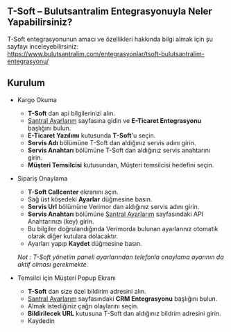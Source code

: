 **T-Soft – Bulutsantralim Entegrasyonuyla Neler Yapabilirsiniz?**
----
T-Soft entegrasyonunun amacı ve özellikleri hakkında bilgi almak için şu sayfayı inceleyebilirsiniz:
https://www.bulutsantralim.com/entegrasyonlar/tsoft-bulutsantralim-entegrasyonu/

**Kurulum**
----
* Kargo Okuma
  * **T-Soft** dan api bilgilerinizi alın.
  * [Santral Ayarlarım](https://oim.verimor.com.tr/switch/domain/edit) sayfasına gidin ve **E-Ticaret Entegrasyonu** başlığını bulun.
  * **E-Ticaret Yazılımı** kutusunda **T-Soft**'u seçin.
  * **Servis Adı** bölümüne T-Soft dan aldığınız servis adını girin.
  * **Servis Anahtarı** bölümüne T-Soft dan aldığınız servis anahtarını girin.
  * **Müşteri Temsilcisi** kutusundan, Müşteri temsilcisi hedefini seçin.
* Sipariş Onaylama
  * **T-Soft Callcenter** ekranını açın.
  * Sağ üst köşedeki **Ayarlar** düğmesine basın.
  * **Servis Url** bölümüne Verimor dan aldığınız servis adını girin.
  * **Servis Anahtarı** bölümüne [Santral Ayarlarım](https://oim.verimor.com.tr/switch/domain/edit) sayfasındaki API Anahtarınızı (key) girin.
  * Bu bilgiler doğrulandığında Verimorda bulunan ayarlarınız otomatik olarak diğer kutulara dolacaktır.
  * Ayarları yapıp **Kaydet** düğmesine basın.
  
  *Not : T-Soft yönetim paneli ayarlarından telefonla onaylama ayarının da aktif olması gerekmekte.*
 
* Temsilci için Müşteri Popup Ekranı
  * **T-Soft** dan size özel bildirim adresini alın.
  * [Santral Ayarlarım](https://oim.verimor.com.tr/switch/domain/edit) sayfasındaki **CRM Entegrasyonu** başlığını bulun.
  * Almak istediğiniz çağrı olaylarını seçin.
  * **Bildirilecek URL** kutusuna T-Soft dan aldığınız bildrim adresini girin.
  * Kaydedin
